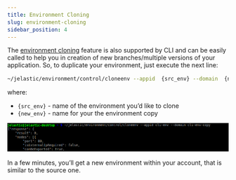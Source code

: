 ```yaml
---
title: Environment Cloning
slug: environment-cloning
sidebar_position: 4
---
```


<!-- ## CLI Tutorial: Environment Cloning -->

The [environment cloning](/environment-management/cloning-environment) feature is also supported by CLI and can be easily called to help you in creation of new branches/multiple versions of your application. So, to duplicate your environment, just execute the next line:

```bash
~/jelastic/environment/control/cloneenv --appid  {src_env} --domain  {new_env}
```

where:

- `{src_env}` - name of the environment you’d like to clone
- `{new_env}` - name for your the environment copy

<div style={{
    display:'flex',
    justifyContent: 'center',
    margin: '0 0 1rem 0'
}}>

![Locale Dropdown](./img/EnvironmentCloning/1.png)

</div>

In a few minutes, you’ll get a new environment within your account, that is similar to the source one.
